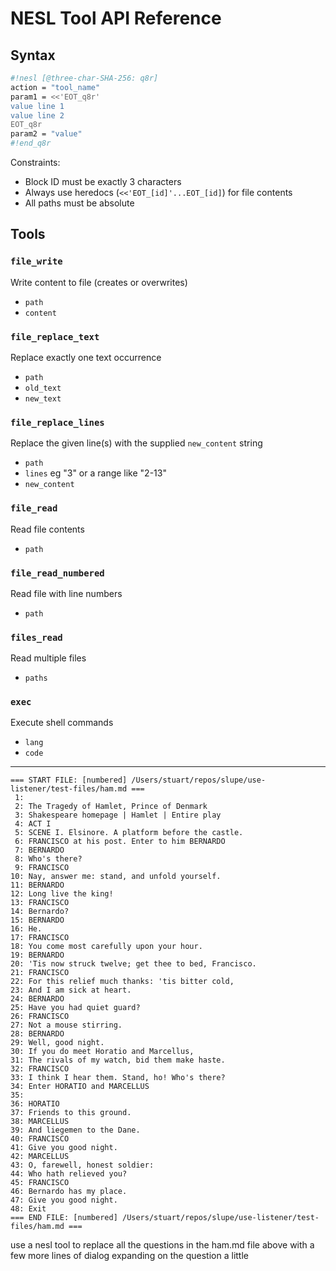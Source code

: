 # NESL Tool API Reference

## Syntax
```sh
#!nesl [@three-char-SHA-256: q8r]
action = "tool_name"
param1 = <<'EOT_q8r'
value line 1
value line 2
EOT_q8r
param2 = "value"
#!end_q8r
```

Constraints:
- Block ID must be exactly 3 characters
- Always use heredocs (`<<'EOT_[id]'...EOT_[id]`) for file contents
- All paths must be absolute

## Tools

### `file_write`
Write content to file (creates or overwrites)  
- `path`
- `content`

### `file_replace_text`
Replace exactly one text occurrence  
- `path`
- `old_text`
- `new_text` 

### `file_replace_lines`
Replace the given line(s) with the supplied `new_content` string
- `path`
- `lines` eg "3" or a range like "2-13"
- `new_content` 

### `file_read`
Read file contents  
- `path` 

### `file_read_numbered`
Read file with line numbers  
- `path`

### `files_read`
Read multiple files  
- `paths`

### `exec`
Execute shell commands  
- `lang`
- `code`

---


```
=== START FILE: [numbered] /Users/stuart/repos/slupe/use-listener/test-files/ham.md ===
 1: 
 2: The Tragedy of Hamlet, Prince of Denmark
 3: Shakespeare homepage | Hamlet | Entire play
 4: ACT I
 5: SCENE I. Elsinore. A platform before the castle.
 6: FRANCISCO at his post. Enter to him BERNARDO
 7: BERNARDO
 8: Who's there?
 9: FRANCISCO
10: Nay, answer me: stand, and unfold yourself.
11: BERNARDO
12: Long live the king!
13: FRANCISCO
14: Bernardo?
15: BERNARDO
16: He.
17: FRANCISCO
18: You come most carefully upon your hour.
19: BERNARDO
20: 'Tis now struck twelve; get thee to bed, Francisco.
21: FRANCISCO
22: For this relief much thanks: 'tis bitter cold,
23: And I am sick at heart.
24: BERNARDO
25: Have you had quiet guard?
26: FRANCISCO
27: Not a mouse stirring.
28: BERNARDO
29: Well, good night.
30: If you do meet Horatio and Marcellus,
31: The rivals of my watch, bid them make haste.
32: FRANCISCO
33: I think I hear them. Stand, ho! Who's there?
34: Enter HORATIO and MARCELLUS
35: 
36: HORATIO
37: Friends to this ground.
38: MARCELLUS
39: And liegemen to the Dane.
40: FRANCISCO
41: Give you good night.
42: MARCELLUS
43: O, farewell, honest soldier:
44: Who hath relieved you?
45: FRANCISCO
46: Bernardo has my place.
47: Give you good night.
48: Exit
=== END FILE: [numbered] /Users/stuart/repos/slupe/use-listener/test-files/ham.md ===
```

use a nesl tool to replace all the questions in the ham.md file above with a few more lines of dialog expanding on the question a little